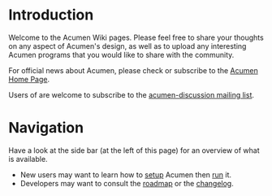 # Introduction #

Welcome to the Acumen Wiki pages.  Please feel free to share your thoughts on any aspect of Acumen's design, as well as to upload any interesting Acumen programs that you would like to share with the community.

For official news about Acumen, please check or subscribe to the [Acumen Home Page](http://www.acumen-language.org/).

Users of are welcome to subscribe to the [acumen-discussion mailing list](http://groups.google.com/group/acumen-discussions).

# Navigation #

Have a look at the side bar (at the left of this page) for an overview of what is available.
  * New users may want to learn how to [setup](Setup.md) Acumen then [run](Running.md) it.
  * Developers may want to consult the [roadmap](Roadmap.md) or the [changelog](ChangeLog.md).